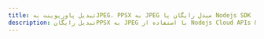 ---title: تبدیل پاورپوینت بهJPEG، PPSX به JPEG مبدل رایگان یا Nodejs SDKdescription: تبدیل رایگانPPSX به JPEG با استفاده از Nodejs Cloud APIs & SDK. همچنین اسناد Microsoft PowerPoint را در Cloud ایجاد، ویرایش و رندر کنید.---